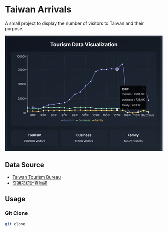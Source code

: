 # Taiwan Arrivals

A small project to display the number of visitors to Taiwan and their purpose.

![Cover](./assets/img/cover.png)

## Data Source

- [Taiwan Tourism Bureau](https://admin.taiwan.net.tw/statistics/yearly/)
- [交通部統計查詢網](https://stat.motc.gov.tw/)

## Usage

### Git Clone

```bash
git clone 